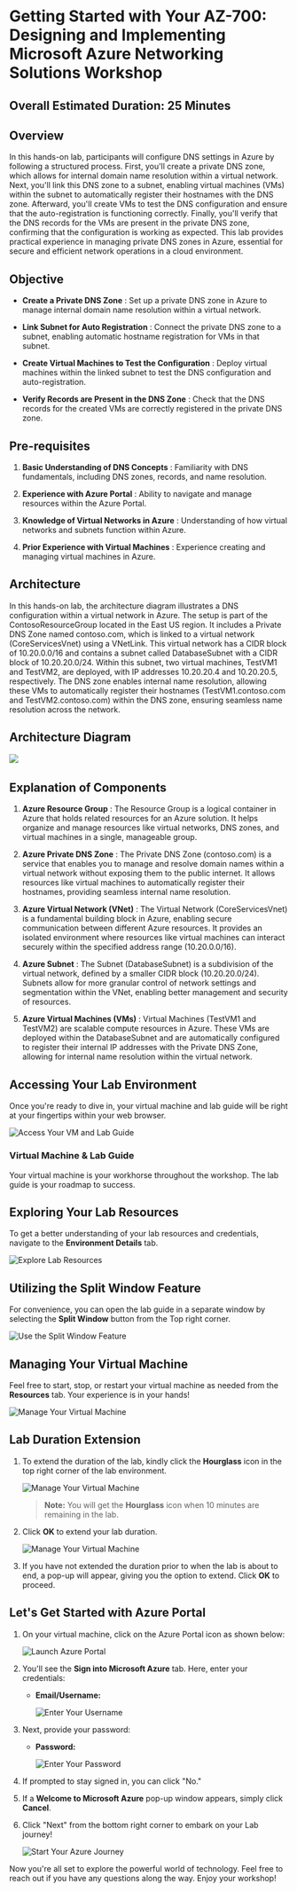 # Getting Started with Your AZ-700: Designing and Implementing Microsoft Azure Networking Solutions Workshop

## Overall Estimated Duration: 25 Minutes

## Overview

In this hands-on lab, participants will configure DNS settings in Azure by following a structured process. First, you'll create a private DNS zone, which allows for internal domain name resolution within a virtual network. Next, you'll link this DNS zone to a subnet, enabling virtual machines (VMs) within the subnet to automatically register their hostnames with the DNS zone. Afterward, you'll create VMs to test the DNS configuration and ensure that the auto-registration is functioning correctly. Finally, you'll verify that the DNS records for the VMs are present in the private DNS zone, confirming that the configuration is working as expected. This lab provides practical experience in managing private DNS zones in Azure, essential for secure and efficient network operations in a cloud environment.

## Objective

   - **Create a Private DNS Zone** : Set up a private DNS zone in Azure to manage internal domain name resolution within a virtual network.

   - **Link Subnet for Auto Registration** : Connect the private DNS zone to a subnet, enabling automatic hostname registration for VMs in that subnet.

   - **Create Virtual Machines to Test the Configuration** : Deploy virtual machines within the linked subnet to test the DNS configuration and auto-registration.

   - **Verify Records are Present in the DNS Zone** : Check that the DNS records for the created VMs are correctly registered in the private DNS zone.

## Pre-requisites

1. **Basic Understanding of DNS Concepts** : Familiarity with DNS fundamentals, including DNS zones, records, and name resolution.

1. **Experience with Azure Portal** : Ability to navigate and manage resources within the Azure Portal.

1. **Knowledge of Virtual Networks in Azure** : Understanding of how virtual networks and subnets function within Azure.

1. **Prior Experience with Virtual Machines** : Experience creating and managing virtual machines in Azure.


## Architecture

In this hands-on lab, the architecture diagram illustrates a DNS configuration within a virtual network in Azure. The setup is part of the ContosoResourceGroup located in the East US region. It includes a Private DNS Zone named contoso.com, which is linked to a virtual network (CoreServicesVnet) using a VNetLink. This virtual network has a CIDR block of 10.20.0.0/16 and contains a subnet called DatabaseSubnet with a CIDR block of 10.20.20.0/24. Within this subnet, two virtual machines, TestVM1 and TestVM2, are deployed, with IP addresses 10.20.20.4 and 10.20.20.5, respectively. The DNS zone enables internal name resolution, allowing these VMs to automatically register their hostnames (TestVM1.contoso.com and TestVM2.contoso.com) within the DNS zone, ensuring seamless name resolution across the network.

## Architecture Diagram

   ‎![](../media/az700-m1-unit6.png)

## Explanation of Components

1. **Azure Resource Group** : The Resource Group is a logical container in Azure that holds related resources for an Azure solution. It helps organize and manage resources like virtual networks, DNS zones, and virtual machines in a single, manageable group.

1. **Azure Private DNS Zone** : The Private DNS Zone (contoso.com) is a service that enables you to manage and resolve domain names within a virtual network without exposing them to the public internet. It allows resources like virtual machines to automatically register their hostnames, providing seamless internal name resolution.

1. **Azure Virtual Network (VNet)** : The Virtual Network (CoreServicesVnet) is a fundamental building block in Azure, enabling secure communication between different Azure resources. It provides an isolated environment where resources like virtual machines can interact securely within the specified address range (10.20.0.0/16).

1. **Azure Subnet** : The Subnet (DatabaseSubnet) is a subdivision of the virtual network, defined by a smaller CIDR block (10.20.20.0/24). Subnets allow for more granular control of network settings and segmentation within the VNet, enabling better management and security of resources.

1. **Azure Virtual Machines (VMs)** : Virtual Machines (TestVM1 and TestVM2) are scalable compute resources in Azure. These VMs are deployed within the DatabaseSubnet and are automatically configured to register their internal IP addresses with the Private DNS Zone, allowing for internal name resolution within the virtual network.

## Accessing Your Lab Environment
 
Once you're ready to dive in, your virtual machine and lab guide will be right at your fingertips within your web browser.
 
![Access Your VM and Lab Guide](../media/labguide-1.png)

### Virtual Machine & Lab Guide
 
Your virtual machine is your workhorse throughout the workshop. The lab guide is your roadmap to success.
 
## Exploring Your Lab Resources
 
To get a better understanding of your lab resources and credentials, navigate to the **Environment Details** tab.
 
![Explore Lab Resources](../media/env-1.png)
 
## Utilizing the Split Window Feature
 
For convenience, you can open the lab guide in a separate window by selecting the **Split Window** button from the Top right corner.
 
![Use the Split Window Feature](../media/spl.png)
 
## Managing Your Virtual Machine
 
Feel free to start, stop, or restart your virtual machine as needed from the **Resources** tab. Your experience is in your hands!
 
![Manage Your Virtual Machine](../media/res.png)

## **Lab Duration Extension**

1. To extend the duration of the lab, kindly click the **Hourglass** icon in the top right corner of the lab environment. 

    ![Manage Your Virtual Machine](../media/gext.png)

    >**Note:** You will get the **Hourglass** icon when 10 minutes are remaining in the lab.

2. Click **OK** to extend your lab duration.
 
   ![Manage Your Virtual Machine](../media/gext2.png)

3. If you have not extended the duration prior to when the lab is about to end, a pop-up will appear, giving you the option to extend. Click **OK** to proceed.
 
## Let's Get Started with Azure Portal
 
1. On your virtual machine, click on the Azure Portal icon as shown below:
 
   ![Launch Azure Portal](../media/sc900-image(1).png)

2. You'll see the **Sign into Microsoft Azure** tab. Here, enter your credentials:
 
   - **Email/Username:** <inject key="AzureAdUserEmail"></inject>
 
       ![Enter Your Username](../media/sc900-image-1.png)
 
3. Next, provide your password:
 
   - **Password:** <inject key="AzureAdUserPassword"></inject>
 
     ![Enter Your Password](../media/sc900-image-2.png)
 
4. If prompted to stay signed in, you can click "No."
 
5. If a **Welcome to Microsoft Azure** pop-up window appears, simply click **Cancel**.
 
6. Click "Next" from the bottom right corner to embark on your Lab journey!
 
   ![Start Your Azure Journey](../media/sc900-image(3).png)
 
Now you're all set to explore the powerful world of technology. Feel free to reach out if you have any questions along the way. Enjoy your workshop!
